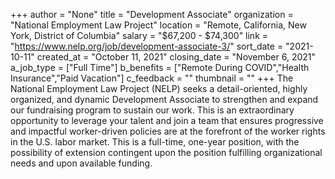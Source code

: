 +++
author = "None"
title = "Development Associate"
organization = "National Employment Law Project"
location = "Remote, California, New York, District of Columbia"
salary = "$67,200 - $74,300"
link = "https://www.nelp.org/job/development-associate-3/"
sort_date = "2021-10-11"
created_at = "October 11, 2021"
closing_date = "November 6, 2021"
a_job_type = ["Full Time"]
b_benefits = ["Remote During COVID","Health Insurance","Paid Vacation"]
c_feedback = ""
thumbnail = ""
+++
The National Employment Law Project (NELP) seeks a detail-oriented, highly organized, and dynamic Development Associate to strengthen and expand our fundraising program to sustain our work. This is an extraordinary opportunity to leverage your talent and join a team that ensures progressive and impactful worker-driven policies are at the forefront of the worker rights in the U.S. labor market. This is a full-time, one-year position, with the possibility of extension contingent upon the position fulfilling organizational needs and upon available funding.